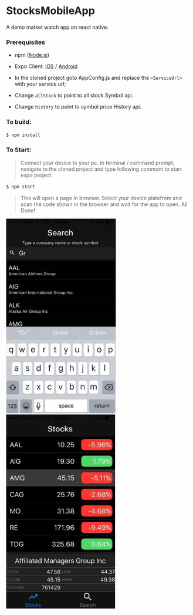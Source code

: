 # StocksMobileApp

A demo matket watch app on react native.

### Prerequisites

- npm ([Node.js](https://nodejs.org/en/download/))
- Expo Client: [iOS](https://apps.apple.com/us/app/expo-client/id982107779) / [Android](https://play.google.com/store/apps/details?id=host.exp.exponent&hl=en_IN)

- In the cloned project goto AppConfig.js and replace the `<ServiceUrl>` with your service url;
- Change `allStock` to point to all stock Symbol api.
- Change `history` to point to symbol price History api. 

### To build:
```sh
$ npm install
```

### To Start:
> Connect your device to your pc.
> In terminal / command prompt, navigate to the cloned project and type following commont to start expo project.
```sh
$ npm start
```
> This will open a page in browser.
> Select your device platefrom and scan the code shown in the browser and wait for the app to open.
> All Done!

![Search Screen](/img/search_screen.png)
![Watchlist Screen](/img/watchlist_screen.png)

